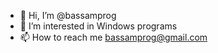 - 👋 Hi, I’m @bassamprog
- 👀 I’m interested in Windows programs
- 📫 How to reach me bassamprog@gmail.com

<!---
bassamprog/bassamprog is a ✨ special ✨ repository because its `README.md` (this file) appears on your GitHub profile.
You can click the Preview link to take a look at your changes.
--->
